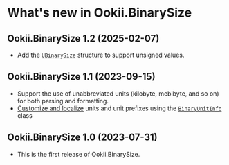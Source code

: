 # What's new in Ookii.BinarySize

## Ookii.BinarySize 1.2 (2025-02-07)

- Add the [`UBinarySize`][] structure to support unsigned values.

## Ookii.BinarySize 1.1 (2023-09-15)

- Support the use of unabbreviated units (kilobyte, mebibyte, and so on) for both parsing and
  formatting.
- [Customize and localize](../README.md#localization) units and unit prefixes using the
  [`BinaryUnitInfo`][] class

## Ookii.BinarySize 1.0 (2023-07-31)

- This is the first release of Ookii.BinarySize.

[`BinaryUnitInfo`]: https://www.ookii.org/docs/binarysize-1.2/html/T_Ookii_BinaryUnitInfo.htm
[`UBinarySize`]: https://www.ookii.org/docs/binarysize-1.2/html/T_Ookii_UBinarySize.htm
